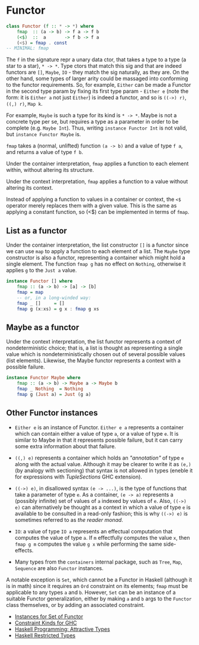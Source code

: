 # Functor


```hs
class Functor (f :: * -> *) where
    fmap  :: (a -> b) -> f a -> f b
    (<$)  ::  a       -> f b -> f a
    (<$) = fmap . const
-- MINIMAL: fmap
```

The `f` in the signature repr a unary data ctor, that takes a type to a type (a star to a star), `* -> *`. Type ctors that match this sig and that are indeed functors are `[]`, `Maybe`, `IO` - they match the sig naturally, as they are. On the other hand, some types of larger arity could be massaged into conforming to the functor requirements. So, for example, `Either` can be made a Functor in the second type param by fixing its first type param - `Either e` (note the form: it is `Either a` not just `Either`) is indeed a functor, and so is `((->) r)`, `((,) r)`, `Map k`.





For example, `Maybe` is such a type for its kind is `* -> *`. Maybe is not a concrete type per se, but requires a type as a parameter in order to be complete (e.g. `Maybe Int`). Thus, writing `instance Functor Int` is not valid, but `instance Functor Maybe` is.

`fmap` takes a (normal, unlifted) function `(a -> b)` and a value of type `f a`, and returns a value of type `f b`.

Under the container interpretation, `fmap` applies a function to each element within, without altering its structure.

Under the context interpretation, `fmap` applies a function to a value without altering its context.

Instead of applying a function to values in a container or context, the `<$` operator merely replaces them with a given value. This is the same as applying a constant function, so (<$) can be implemented in terms of `fmap`.

## List as a functor

Under the container interpretation, the list constructor `[]` is a functor since we can use `map` to apply a function to each element of a list. The `Maybe` type constructor is also a functor, representing a container which might hold a single element. The function `fmap g` has no effect on `Nothing`, otherwise it applies `g` to the `Just a` value.

```hs
instance Functor [] where
    fmap :: (a -> b) -> [a] -> [b]
    fmap = map
    -- or, in a long-winded way:
    fmap _ []     = []
    fmap g (x:xs) = g x : fmap g xs
```


## Maybe as a functor

Under the context interpretation, the list functor represents a context of nondeterministic choice; that is, a list is thought as representing a single value which is nondeterministically chosen out of several possible values (list elements). Likewise, the Maybe functor represents a context with a possible failure.


```hs
instance Functor Maybe where
    fmap :: (a -> b) -> Maybe a -> Maybe b
    fmap _ Nothing  = Nothing
    fmap g (Just a) = Just (g a)
```

## Other Functor instances

* `Either e` is an instance of Functor. `Either e a` represents a container which can contain either a value of type `a`, or a value of type `e`. It is similar to Maybe in that it represents possible failure, but it can carry some extra information about that failure.

* `((,) e)` represents a container which holds an *"annotation"* of type `e` along with the actual value. Although it may be clearer to write it as `(e,)` (by analogy with sectioning) that syntax is not allowed in types (eneble it for expressions with *TupleSections* GHC extension).

* `((->) e)`, in disallowed syntax `(e -> ...)`, is the type of functions that take a parameter of type `e`. As a container, `(e -> a)` represents a (possibly infinite) set of values of `a` indexed by values of `e`. Also, `((->) e)` can alternatively be thought as a context in which a value of type `e` is available to be consulted in a read-only fashion; this is why `((->) e)` is sometimes referred to as *the reader monad*.

* `IO`: a value of type `IO a` represents an effectual computation that computes the value of type `a`. If `m` effectfully computes the value `x`, then `fmap g m` computes the value `g x` while performing the same side-effects.

* Many types from the `containers` internal package, such as `Tree`, `Map`, `Sequence` are also `Functor` instances.

A notable exception is `Set`, which cannot be a Functor in Haskell (although it is in math) since it requires an `Ord` constraint on its elements; `fmap` must be applicable to any types `a` and `b`. However, `Set` can be an instance of a suitable Functor generalization, either by making `a` and `b` args to the `Functor` class themselves, or by adding an associated constraint.

- [Instances for Set of Functor](http://archive.fo/9sQhq)
- [Constraint Kinds for GHC](http://blog.omega-prime.co.uk/2011/09/10/constraint-kinds-for-ghc/)
- [Haskell Programming: Attractive Types](https://archive.fo/40Wg3)
- [Haskell Restricted Types](http://okmij.org/ftp/Haskell/types.html)
